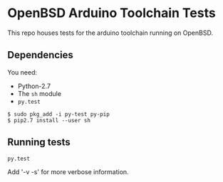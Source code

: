 # OpenBSD Arduino Toolchain Tests

This repo houses tests for the arduino toolchain running on OpenBSD.

## Dependencies

You need:

 * Python-2.7
 * The `sh` module
 * `py.test`

```
$ sudo pkg_add -i py-test py-pip
$ pip2.7 install --user sh
```

## Running tests

```
py.test
```

Add '-v -s' for more verbose information.
